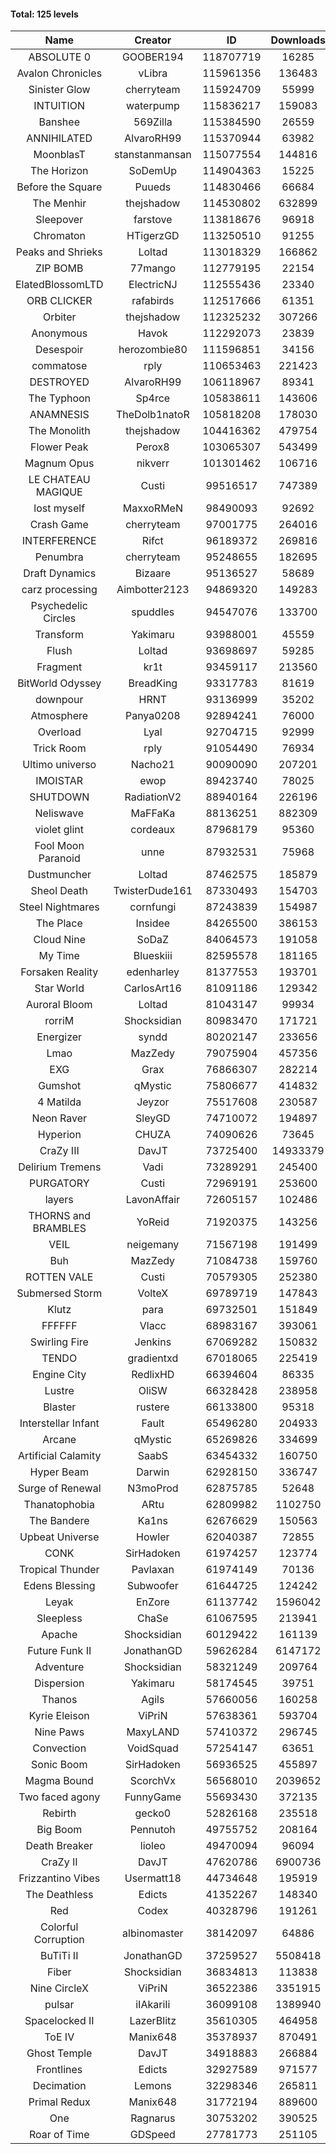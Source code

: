 #### Total: 125 levels

| Name | Creator | ID | Downloads | Likes |
|:---:|:---:|:---:|:---:|:---:|
| ABSOLUTE 0 | GOOBER194 | 118707719 | 16285 | 630
| Avalon Chronicles | vLibra | 115961356 | 136483 | 3841
| Sinister Glow | cherryteam | 115924709 | 55999 | 1988
| INTUITION | waterpump | 115836217 | 159083 | 2295
| Banshee | 569Zilla | 115384590 | 26559 | 1017
| ANNIHILATED | AlvaroRH99 | 115370944 | 63982 | 1896
| MoonblasT | stanstanmansan | 115077554 | 144816 | 4704
| The Horizon  | SoDemUp | 114904363 | 15225 | 550
| Before the Square | Puueds | 114830466 | 66684 | 2162
| The Menhir | thejshadow | 114530802 | 632899 | 18514
| Sleepover | farstove | 113818676 | 96918 | 4287
| Chromaton | HTigerzGD | 113250510 | 91255 | 3289
| Peaks and Shrieks | Loltad | 113018329 | 166862 | 6236
| ZIP BOMB | 77mango | 112779195 | 22154 | 791
| ElatedBlossomLTD | ElectricNJ | 112555436 | 23340 | 793
| ORB CLICKER | rafabirds | 112517666 | 61351 | 2713
| Orbiter | thejshadow | 112325232 | 307266 | 8881
| Anonymous | Havok | 112292073 | 23839 | 898
| Desespoir | herozombie80 | 111596851 | 34156 | 2062
| commatose | rply | 110653463 | 221423 | 11362
| DESTROYED | AlvaroRH99 | 106118967 | 89341 | 2818
| The Typhoon | Sp4rce | 105838611 | 143606 | 5642
| ANAMNESIS | TheDolb1natoR | 105818208 | 178030 | 9344
| The Monolith | thejshadow | 104416362 | 479754 | 10171
| Flower Peak | Perox8 | 103065307 | 543499 | 16097
| Magnum Opus | nikverr | 101301462 | 106716 | 3279
| LE CHATEAU MAGIQUE | Custi | 99516517 | 747389 | 23645
| lost myself | MaxxoRMeN | 98490093 | 92692 | 5089
| Crash Game | cherryteam | 97001775 | 264016 | 13318
| INTERFERENCE | Rifct | 96189372 | 269816 | 9926
| Penumbra | cherryteam | 95248655 | 182695 | 9781
| Draft Dynamics | Bizaare | 95136527 | 58689 | 3336
| carz processing | Aimbotter2123 | 94869320 | 149283 | 4258
| Psychedelic Circles | spuddles | 94547076 | 133700 | 5548
| Transform | Yakimaru | 93988001 | 45559 | 1976
| Flush | Loltad | 93698697 | 59285 | 2772
| Fragment | kr1t | 93459117 | 213560 | 6788
| BitWorld Odyssey | BreadKing | 93317783 | 81619 | 4858
| downpour | HRNT | 93136999 | 35202 | 1987
| Atmosphere | Panya0208 | 92894241 | 76000 | 4988
| Overload | Lyal | 92704715 | 92999 | 5135
| Trick Room | rply | 91054490 | 76934 | 3448
| Ultimo universo | Nacho21 | 90090090 | 207201 | 12127
| IMOISTAR | ewop | 89423740 | 78025 | 3869
| SHUTDOWN | RadiationV2 | 88940164 | 226196 | 8667
| Neliswave | MaFFaKa | 88136251 | 882309 | 38713
| violet glint | cordeaux | 87968179 | 95360 | 3951
| Fool Moon Paranoid | unne | 87932531 | 75968 | 3513
| Dustmuncher | Loltad | 87462575 | 185879 | 7233
| Sheol Death | TwisterDude161 | 87330493 | 154703 | 5742
| Steel Nightmares | cornfungi | 87243839 | 154987 | 6326
| The  Place | Insidee | 84265500 | 386153 | 10473
| Cloud Nine | SoDaZ | 84064573 | 191058 | 7092
| My Time | Blueskiii | 82595578 | 181165 | 10727
| Forsaken Reality | edenharley | 81377553 | 193701 | 8477
| Star World | CarlosArt16 | 81091186 | 129342 | 6964
| Auroral Bloom | Loltad | 81043147 | 99934 | 5756
| rorriM | Shocksidian | 80983470 | 171721 | 7634
| Energizer | syndd | 80202147 | 233656 | 12896
| Lmao | MazZedy | 79075904 | 457356 | 24259
| EXG | Grax | 76866307 | 282214 | 14273
| Gumshot | qMystic | 75806677 | 414832 | 22128
| 4 Matilda | Jeyzor | 75517608 | 230587 | 10615
| Neon Raver | SleyGD | 74710072 | 194897 | 7917
| Hyperion | CHUZA | 74090626 | 73645 | 3991
| CraZy III | DavJT | 73725400 | 14933379 | 757093
| Delirium Tremens | Vadi | 73289291 | 245400 | 12556
| PURGATORY | Custi | 72969191 | 253600 | 11877
| layers | LavonAffair | 72605157 | 102486 | 4798
| THORNS and BRAMBLES | YoReid | 71920375 | 143256 | 7520
| VEIL | neigemany | 71567198 | 191499 | 8965
| Buh | MazZedy | 71084738 | 159760 | 9514
| ROTTEN VALE | Custi | 70579305 | 252380 | 11290
| Submersed Storm |  VolteX | 69789719 | 147843 | 7139
| Klutz | para | 69732501 | 151849 | 7328
| FFFFFF | Vlacc | 68983167 | 393061 | 17162
| Swirling Fire | Jenkins | 67069282 | 150832 | 7467
| TENDO | gradientxd | 67018065 | 225419 | 14494
| Engine City | RedlixHD | 66394604 | 86335 | 5338
| Lustre | OliSW | 66328428 | 238958 | 6980
| Blaster | rustere | 66133800 | 95318 | 3848
| Interstellar Infant | Fault | 65496280 | 204933 | 14665
| Arcane | qMystic | 65269826 | 334699 | 25086
| Artificial Calamity | SaabS | 63454332 | 160750 | 5089
| Hyper Beam | Darwin | 62928150 | 336747 | 9939
| Surge of Renewal | N3moProd | 62875785 | 52648 | 3283
| Thanatophobia | ARtu | 62809982 | 1102750 | 63295
| The Bandere | Ka1ns | 62676629 | 150563 | 5285
| Upbeat Universe | Howler | 62040387 | 72855 | 4060
| CONK | SirHadoken | 61974257 | 123774 | 5061
| Tropical Thunder | Pavlaxan | 61974149 | 70136 | 4059
| Edens Blessing | Subwoofer | 61644725 | 124242 | 6809
| Leyak | EnZore | 61137742 | 1596042 | 91141
| Sleepless | ChaSe | 61067595 | 213941 | 12210
| Apache | Shocksidian | 60129422 | 161139 | 7680
| Future Funk II | JonathanGD | 59626284 | 6147172 | 294100
| Adventure | Shocksidian | 58321249 | 209764 | 7393
| Dispersion | Yakimaru | 58174545 | 39751 | 2149
| Thanos | Agils | 57660056 | 160258 | 10019
| Kyrie Eleison | ViPriN | 57638361 | 593704 | 25369
| Nine Paws | MaxyLAND | 57410372 | 296745 | 17436
| Convection | VoidSquad | 57254147 | 63651 | 3045
| Sonic Boom | SirHadoken | 56936525 | 455897 | 13933
| Magma Bound | ScorchVx | 56568010 | 2039652 | 129716
| Two faced agony | FunnyGame | 55693430 | 372135 | 17647
| Rebirth | gecko0 | 52826168 | 235518 | 15303
| Big Boom | Pennutoh | 49755752 | 208164 | 12913
| Death Breaker | lioleo | 49470094 | 96094 | 4314
| CraZy II | DavJT | 47620786 | 6900736 | 318462
| Frizzantino Vibes | Usermatt18 | 44734648 | 195919 | 13290
| The Deathless | Edicts | 41352267 | 148340 | 10104
| Red | Codex | 40328796 | 191261 | 12006
| Colorful Corruption | albinomaster | 38142097 | 64886 | 2701
| BuTiTi II | JonathanGD | 37259527 | 5508418 | 284391
| Fiber | Shocksidian | 36834813 | 113838 | 9187
| Nine CircleX | ViPriN | 36522386 | 3351915 | 136169
| pulsar | iIAkariIi | 36099108 | 1389940 | 157287
| Spacelocked II | LazerBlitz | 35610305 | 464958 | 31694
| ToE IV  | Manix648 | 35378937 | 870491 | 50523
| Ghost Temple | DavJT | 34918883 | 266884 | 16304
| Frontlines | Edicts | 32927589 | 971577 | 58288
| Decimation | Lemons | 32298346 | 265811 | 20327
| Primal Redux | Manix648 | 31772194 | 889600 | 61825
| One | Ragnarus | 30753202 | 390525 | 24868
| Roar of Time | GDSpeed | 27781773 | 251105 | 18782
